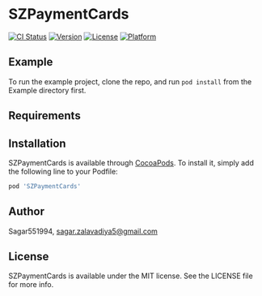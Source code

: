 # SZPaymentCards

[![CI Status](https://img.shields.io/travis/Sagar551994/SZPaymentCards.svg?style=flat)](https://travis-ci.org/Sagar551994/SZPaymentCards)
[![Version](https://img.shields.io/cocoapods/v/SZPaymentCards.svg?style=flat)](https://cocoapods.org/pods/SZPaymentCards)
[![License](https://img.shields.io/cocoapods/l/SZPaymentCards.svg?style=flat)](https://cocoapods.org/pods/SZPaymentCards)
[![Platform](https://img.shields.io/cocoapods/p/SZPaymentCards.svg?style=flat)](https://cocoapods.org/pods/SZPaymentCards)

## Example

To run the example project, clone the repo, and run `pod install` from the Example directory first.

## Requirements

## Installation

SZPaymentCards is available through [CocoaPods](https://cocoapods.org). To install
it, simply add the following line to your Podfile:

```ruby
pod 'SZPaymentCards'
```

## Author

Sagar551994, sagar.zalavadiya5@gmail.com

## License

SZPaymentCards is available under the MIT license. See the LICENSE file for more info.
